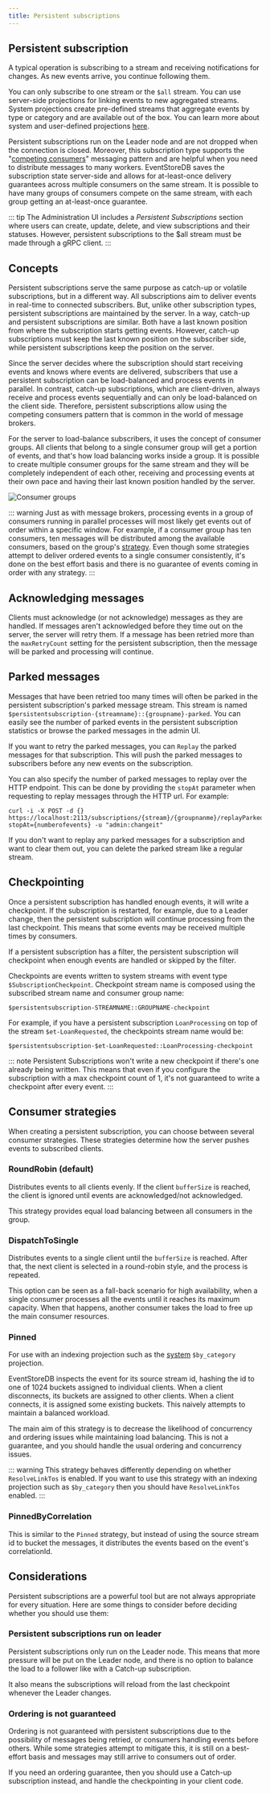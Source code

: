 ```yaml
---
title: Persistent subscriptions
---
```


## Persistent subscription

A typical operation is subscribing to a stream and receiving notifications for changes. As new events arrive, you continue following them.

You can only subscribe to one stream or the `$all` stream. You can use server-side projections for linking events to new aggregated streams. System projections create pre-defined streams that aggregate events by type or category and are available out of the box. You can learn more about system and user-defined projections [here](projections/custom.md).

Persistent subscriptions run on the Leader node and are not dropped when the connection is closed. Moreover, this subscription type supports the "[competing consumers](https://www.enterpriseintegrationpatterns.com/patterns/messaging/CompetingConsumers.html)" messaging pattern and are helpful when you need to distribute messages to many workers. EventStoreDB saves the subscription state server-side and allows for at-least-once delivery guarantees across multiple consumers on the same stream. It is possible to have many groups of consumers compete on the same stream, with each group getting an at-least-once guarantee.

::: tip
The Administration UI includes a _Persistent Subscriptions_ section where users can create, update, delete, and view subscriptions and their statuses. However, persistent subscriptions to the $all stream must be made through a gRPC client.
:::

## Concepts

Persistent subscriptions serve the same purpose as catch-up or volatile subscriptions, but in a different way. All subscriptions aim to deliver events in real-time to connected subscribers. But, unlike other subscription types, persistent subscriptions are maintained by the server. In a way, catch-up and persistent subscriptions are similar. Both have a last known position from where the subscription starts getting events. However, catch-up subscriptions must keep the last known position on the subscriber side, while persistent subscriptions keep the position on the server.

Since the server decides where the subscription should start receiving events and knows where events are delivered, subscribers that use a persistent subscription can be load-balanced and process events in parallel. In contrast, catch-up subscriptions, which are client-driven, always receive and process events sequentially and can only be load-balanced on the client side. Therefore, persistent subscriptions allow using the competing consumers pattern that is common in the world of message brokers.

For the server to load-balance subscribers, it uses the concept of consumer groups. All clients that belong to a single consumer group will get a portion of events, and that's how load balancing works inside a group. It is possible to create multiple consumer groups for the same stream and they will be completely independent of each other, receiving and processing events at their own pace and having their last known position handled by the server.

![Consumer groups](./images/consumer-groups.jpg)

::: warning
Just as with message brokers, processing events in a group of consumers running in parallel processes will most likely get events out of order within a specific window. For example, if a consumer group has ten consumers, ten messages will be distributed among the available consumers, based on the group's [strategy](#consumer-strategies). Even though some strategies attempt to deliver ordered events to a single consumer consistently, it's done on the best effort basis and there is no guarantee of events coming in order with any strategy.
:::

## Acknowledging messages

Clients must acknowledge (or not acknowledge) messages as they are handled. If messages aren't acknowledged before they time out on the server, the server will retry them. If a message has been retried more than the `maxRetryCount` setting for the persistent subscription, then the message will be parked and processing will continue.

## Parked messages

Messages that have been retried too many times will often be parked in the persistent subscription's parked message stream. This stream is named `$persistentsubscription-{streamname}::{groupname}-parked`. You can easily see the number of parked events in the persistent subscription statistics or browse the parked messages in the admin UI.

If you want to retry the parked messages, you can `Replay` the parked messages for that subscription. This will push the parked messages to subscribers before any new events on the subscription.

You can also specify the number of parked messages to replay over the HTTP endpoint. This can be done by providing the `stopAt` parameter when requesting to replay messages through the HTTP url. For example:

```bash:no-line-numbers
curl -i -X POST -d {} https://localhost:2113/subscriptions/{stream}/{groupnanme}/replayParked?stopAt={numberofevents} -u "admin:changeit"
```

If you don't want to replay any parked messages for a subscription and want to clear them out, you can delete the parked stream like a regular stream.

## Checkpointing

Once a persistent subscription has handled enough events, it will write a checkpoint. If the subscription is restarted, for example, due to a Leader change, then the persistent subscription will continue processing from the last checkpoint. This means that some events may be received multiple times by consumers.

If a persistent subscription has a filter, the persistent subscription will checkpoint when enough events are handled or skipped by the filter.

Checkpoints are events written to system streams with event type `$SubscriptionCheckpoint`. Checkpoint stream name is composed using the subscribed stream name and consumer group name:

`$persistentsubscription-STREAMNAME::GROUPNAME-checkpoint`

For example, if you have a persistent subscription `LoanProcessing` on top of the stream `$et-LoanRequested`, the checkpoints stream name would be:

`$persistentsubscription-$et-LoanRequested::LoanProcessing-checkpoint`

::: note
Persistent Subscriptions won't write a new checkpoint if there's one already being written. This means that even if you configure the subscription with a max checkpoint count of 1, it's not guaranteed to write a checkpoint after every event.
:::

## Consumer strategies

When creating a persistent subscription, you can choose between several consumer strategies. These strategies determine how the server pushes events to subscribed clients.

### RoundRobin (default)

Distributes events to all clients evenly. If the client `bufferSize` is reached, the client is ignored until events are acknowledged/not acknowledged.

This strategy provides equal load balancing between all consumers in the group.

### DispatchToSingle

Distributes events to a single client until the `bufferSize` is reached. After that, the next client is selected in a round-robin style, and the process is repeated.

This option can be seen as a fall-back scenario for high availability, when a single consumer processes all the events until it reaches its maximum capacity. When that happens, another consumer takes the load to free up the main consumer resources.

### Pinned

For use with an indexing projection such as the [system](projections/system.md#by-category) `$by_category` projection.

EventStoreDB inspects the event for its source stream id, hashing the id to one of 1024 buckets assigned to individual clients. When a client disconnects, its buckets are assigned to other clients. When a client connects, it is assigned some existing buckets. This naively attempts to maintain a balanced workload.

The main aim of this strategy is to decrease the likelihood of concurrency and ordering issues while maintaining load balancing. This is not a guarantee, and you should handle the usual ordering and concurrency issues.

::: warning
This strategy behaves differently depending on whether `ResolveLinkTos` is enabled. If you want to use this strategy with an indexing projection such as `$by_category` then you should have `ResolveLinkTos` enabled.
:::

### PinnedByCorrelation

This is similar to the `Pinned` strategy, but instead of using the source stream id to bucket the messages, it distributes the events based on the event's correlationId.

## Considerations

Persistent subscriptions are a powerful tool but are not always appropriate for every situation. Here are some things to consider before deciding whether you should use them:

### Persistent subscriptions run on leader

Persistent subscriptions only run on the Leader node.
This means that more pressure will be put on the Leader node, and there is no option to balance the load to a follower like with a Catch-up subscription.

It also means the subscriptions will reload from the last checkpoint whenever the Leader changes.

### Ordering is not guaranteed

Ordering is not guaranteed with persistent subscriptions due to the possibility of messages being retried, or consumers handling events before others.
While some strategies attempt to mitigate this, it is still on a best-effort basis and messages may still arrive to consumers out of order.

If you need an ordering guarantee, then you should use a Catch-up subscription instead, and handle the checkpointing in your client code.
